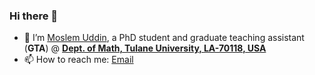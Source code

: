 ### Hi there 👋
 

- 🔭 I’m [Moslem Uddin](https://muddin21.github.io/), a PhD student and graduate teaching assistant (**GTA**) @ **[Dept. of Math, Tulane University, LA-70118, USA](https://sse.tulane.edu/math/)**
- 📫 How to reach me: [Email](mailto:muddin.tu@gmail.com)
 

